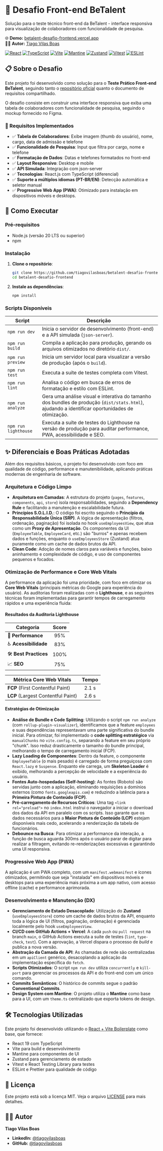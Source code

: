 # 🎯 Desafio Front-end BeTalent

Solução para o teste técnico front-end da BeTalent - interface responsiva para visualização de colaboradores com funcionalidade de pesquisa.

🌐 **Demo:** [betalent-desafio-frontend.vercel.app](https://betalent-desafio-frontend.vercel.app/)<br />
👨‍💻 **Autor:** [Tiago Vilas Boas](https://github.com/tiagovilasboas)

<p align="left">
  <a href="https://react.dev/" target="_blank" rel="noreferrer"><img src="https://img.shields.io/badge/React-20232A?style=for-the-badge&logo=react&logoColor=61DAFB" alt="React"></a>
  <a href="https://www.typescriptlang.org/" target="_blank" rel="noreferrer"><img src="https://img.shields.io/badge/typescript-%23007ACC.svg?style=for-the-badge&logo=typescript&logoColor=white" alt="TypeScript"></a>
  <a href="https://vitejs.dev/" target="_blank" rel="noreferrer"><img src="https://img.shields.io/badge/vite-%23646CFF.svg?style=for-the-badge&logo=vite&logoColor=white" alt="Vite"></a>
  <a href="https://mantine.dev/" target="_blank" rel="noreferrer"><img src="https://img.shields.io/badge/Mantine-339AF0?style=for-the-badge&logo=mantine&logoColor=white" alt="Mantine"></a>
  <a href="https://github.com/pmndrs/zustand" target="_blank" rel="noreferrer"><img src="https://img.shields.io/badge/Zustand-000000?style=for-the-badge&logo=zustand&logoColor=white" alt="Zustand"></a>
  <a href="https://vitest.dev/" target="_blank" rel="noreferrer"><img src="https://img.shields.io/badge/Vitest-6E9F18?style=for-the-badge&logo=vitest&logoColor=white" alt="Vitest"></a>
  <a href="https://eslint.org/" target="_blank" rel="noreferrer"><img src="https://img.shields.io/badge/ESLint-4B32C3?style=for-the-badge&logo=eslint&logoColor=white" alt="ESLint"></a>
</p>

## 📋 Sobre o Desafio

Este projeto foi desenvolvido como solução para o **Teste Prático Front-end BeTalent**, seguindo tanto o [repositório oficial](https://github.com/BeMobile/teste-pratico-frontend) quanto o documento de requisitos compartilhado.

O desafio consiste em construir uma interface responsiva que exiba uma tabela de colaboradores com funcionalidade de pesquisa, seguindo o mockup fornecido no Figma.

### 🎯 Requisitos Implementados

- ✅ **Tabela de Colaboradores**: Exibe imagem (thumb do usuário), nome, cargo, data de admissão e telefone
- ✅ **Funcionalidade de Pesquisa**: Input que filtra por cargo, nome e telefone
- ✅ **Formatação de Dados**: Datas e telefones formatados no front-end
- ✅ **Layout Responsivo**: Desktop e mobile
- ✅ **API Simulada**: Integração com json-server
- ✅ **Tecnologias**: React.js com TypeScript (diferencial)
- ✅ **Suporte a múltiplos idiomas (PT-BR/EN)**: Detecção automática e seletor manual
- ✅ **Progressive Web App (PWA)**: Otimizado para instalação em dispositivos móveis e desktops.

## 🚀 Como Executar

### Pré-requisitos

- Node.js (versão 20 LTS ou superior)
- npm

### Instalação

1. **Clone o repositório**:

   ```bash
   git clone https://github.com/tiagovilasboas/betalent-desafio-frontend.git
   cd betalent-desafio-frontend
   ```

2. **Instale as dependências**:

   ```bash
   npm install
   ```

### Scripts Disponíveis

| Script         | Descrição                                                                               |
| -------------- | --------------------------------------------------------------------------------------- |
| `npm run dev`  | Inicia o servidor de desenvolvimento (front-end) e a API simulada (`json-server`).      |
| `npm run build`| Compila a aplicação para produção, gerando os arquivos otimizados no diretório `dist/`. |
| `npm run preview`| Inicia um servidor local para visualizar a versão de produção (após o `build`).         |
| `npm run test` | Executa a suíte de testes completa com Vitest.                                          |
| `npm run lint` | Analisa o código em busca de erros de formatação e estilo com ESLint.                   |
| `npm run analyze`| Gera uma análise visual e interativa do tamanho dos bundles de produção (`dist/stats.html`), ajudando a identificar oportunidades de otimização. |
| `npm run lighthouse`| Executa a suíte de testes do Lighthouse na versão de produção para auditar performance, PWA, acessibilidade e SEO. |

## ✨ Diferenciais e Boas Práticas Adotadas

Além dos requisitos básicos, o projeto foi desenvolvido com foco em qualidade de código, performance e manutenibilidade, aplicando práticas modernas de engenharia de software.

### Arquitetura e Código Limpo

- **Arquitetura em Camadas**: A estrutura do projeto (`pages`, `features`, `components`, `api`, `store`) isola responsabilidades, seguindo a **Dependency Rule** e facilitando a manutenção e escalabilidade futura.
- **Princípios S.O.L.I.D.**: O código foi escrito seguindo o **Princípio da Responsabilidade Única (SRP)**. A lógica de apresentação (filtros, ordenação, paginação) foi isolada no hook `useEmployeesView`, que atua como um **Proxy de Apresentação**. Os componentes da UI (`EmployeeTable`, `EmployeeCard`, etc.) são "burros" e apenas recebem dados e funções, enquanto o `useEmployeesStore` (Zustand) atua puramente como um cache de dados brutos da API.
- **Clean Code**: Adoção de nomes claros para variáveis e funções, baixo aninhamento e complexidade de código, e uso de componentes pequenos e focados.

### Otimização de Performance e Core Web Vitals

A performance da aplicação foi uma prioridade, com foco em otimizar os **Core Web Vitals** (principais métricas do Google para experiência do usuário). As auditorias foram realizadas com o **Lighthouse**, e as seguintes técnicas foram implementadas para garantir tempos de carregamento rápidos e uma experiência fluida:

#### Resultados da Auditoria Lighthouse

| Categoria          | Score |
| ------------------ | :---: |
| 🚀 **Performance**   |  95%  |
| ♿ **Acessibilidade**|  83%  |
| 🛠️ **Best Practices** | 100%  |
| 📈 **SEO**           |  75%  |

| Métrica Core Web Vitals | Tempo  |
| ----------------------- | :----: |
| **FCP** (First Contentful Paint) | 2.1 s  |
| **LCP** (Largest Contentful Paint) | 2.6 s  |

#### Estratégias de Otimização

- **Análise de Bundle e Code Splitting**: Utilizando o script `npm run analyze` (com `rollup-plugin-visualizer`), identificamos que a feature `employees` e suas dependências representavam uma parte significativa do bundle inicial. Para otimizar, foi implementado o **code splitting estratégico** via `manualChunks` no `vite.config.ts`, separando a feature em seu próprio "chunk". Isso reduz drasticamente o tamanho do bundle principal, melhorando o tempo de carregamento inicial (FCP).
- **Lazy Loading de Componentes**: Dentro da feature, o componente `EmployeeTable` (o mais pesado) é carregado de forma preguiçosa com `React.lazy` e `Suspense`. Enquanto ele carrega, um **Skeleton Loader** é exibido, melhorando a percepção de velocidade e a experiência do usuário.
- **Fontes Auto-hospedadas (Self-hosting)**: As fontes (Roboto) são servidas junto com a aplicação, eliminando requisições a domínios externos (como `fonts.googleapis.com`) e reduzindo a latência para a **Primeira Pintura de Conteúdo (FCP)**.
- **Pré-carregamento de Recursos Críticos**: Uma tag `<link rel="preload">` no `index.html` instrui o navegador a iniciar o download dos dados da API em paralelo com os scripts. Isso garante que os dados necessários para a **Maior Pintura de Conteúdo (LCP)** estejam disponíveis mais cedo, acelerando a renderização da tabela de funcionários.
- **Debounce na Busca**: Para otimizar a performance da interação, a função de busca aguarda 300ms após o usuário parar de digitar para realizar a filtragem, evitando re-renderizações excessivas e garantindo uma UI responsiva.

### Progressive Web App (PWA)

A aplicação é um PWA completo, com um `manifest.webmanifest` e ícones otimizados, permitindo que seja "instalada" em dispositivos móveis e desktops para uma experiência mais próxima a um app nativo, com acesso offline (cache) e performance aprimorada.

### Desenvolvimento e Manutenção (DX)

- **Gerenciamento de Estado Desacoplado**: Utilização do **Zustand** (`useEmployeesStore`) como um cache de dados brutos da API, enquanto toda a lógica de UI (filtros, paginação, ordenação) é gerenciada localmente pelo hook `useEmployeesView`.
- **CI/CD com GitHub Actions + Vercel**: A cada `push` ou `pull request` na branch `main`, o GitHub Actions executa a suíte de testes (`lint`, `type-check`, `test`). Com a aprovação, a Vercel dispara o processo de _build_ e publica a nova versão.
- **Abstração da Camada de API**: As chamadas de rede são centralizadas em um `apiClient` genérico, desacoplando a aplicação da implementação específica do `fetch`.
- **Scripts Otimizados**: O script `npm run dev` utiliza `concurrently` e `kill-port` para gerenciar os processos da API e do front-end com um único comando.
- **Commits Semânticos**: O histórico de commits segue o padrão **Conventional Commits**.
- **Design System com Mantine**: O projeto utiliza o **Mantine** como base para a UI, com um `theme.ts` centralizado que exporta tokens de design.

## 🛠️ Tecnologias Utilizadas

Este projeto foi desenvolvido utilizando o [React + Vite Boilerplate](https://github.com/tiagovilasboas/react-vite-boilerplate) como base, que fornece:

- React 19 com TypeScript
- Vite para build e desenvolvimento
- Mantine para componentes de UI
- Zustand para gerenciamento de estado
- Vitest e React Testing Library para testes
- ESLint e Prettier para qualidade de código

## 📄 Licença

Este projeto está sob a licença MIT. Veja o arquivo [LICENSE](LICENSE) para mais detalhes.

## 👨‍💻 Autor

**Tiago Vilas Boas**

- **LinkedIn:** [@tiagovilasboas](https://www.linkedin.com/in/tiagovilasboas/)
- **GitHub:** [@tiagovilasboas](https://github.com/tiagovilasboas)
